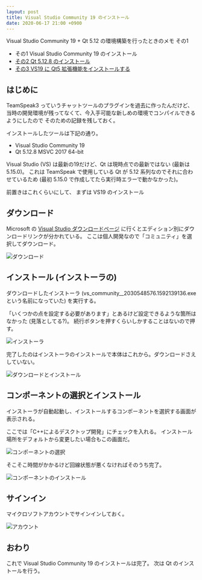 ```yaml
---
layout: post
title: Visual Studio Community 19 のインストール
date: 2020-06-17 21:00 +0900
---
```

Visual Studio Community 19 + Qt 5.12 の環境構築を行ったときのメモ その1

+ その1 Visual Studio Community 19 のインストール
+ [その2 Qt 5.12.8 のインストール]({{site.baseurl}}/2020/06/17/qt5.html)
+ [その3 VS19 に Qt5 拡張機能をインストールする]({{site.baseurl}}/2020/06/17/settings-vs19-qt5.html)

## はじめに

TeamSpeak3 っていうチャットツールのプラグインを過去に作ったんだけど、
当時の開発環境が残ってなくて、今入手可能な新しめの環境でコンパイルできるようにしたので
そのための記録を残しておく。

インストールしたツールは下記の通り。

+ Visual Studio Community 19
+ Qt 5.12.8 MSVC 2017 64-bit

Visual Studio (VS) は最新の19だけど、Qt は現時点での最新ではない (最新は 5.15.0)。
これは TeamSpeak で使用している Qt が 5.12 系列なのでそれに合わせているため
(最初 5.15.0 で作成してたら実行時エラーで動かなかった)。

前置きはこれくらいにして、
まずは VS19 のインストール

## ダウンロード

Microsoft の [Visual Studio ダウンロードページ](https://visualstudio.microsoft.com/ja/downloads/)
に行くとエディション別にダウンロードリンクが分かれている。
ここは個人開発なので「コミュニティ」を選択してダウンロード。

![ダウンロード]({{site.baseurl}}/images/2020-06-14-215300-vs19.png)

## インストール (インストーラの)

ダウンロードしたインストーラ (vs_community__2030548576.1592139136.exe という名前になっていた) を実行する。

「いくつかの点を設定する必要があります」とあるけど設定できるような箇所はなかった (見落としてる?)。
続行ボタンを押すくらいしかすることはないので押す。

![インストーラ]({{site.baseurl}}/images/2020-06-14-215450-vs19.png)

完了したのはインストーラのインストールで本体はこれから。ダウンロードさえしていない。

![ダウンロードとインストール]({{site.baseurl}}/images/2020-06-14-215544-vs19.png)

## コンポーネントの選択とインストール

インストーラが自動起動し、インストールするコンポーネントを選択する画面が表示される。

ここでは「C++によるデスクトップ開発」にチェックを入れる。
インストール場所をデフォルトから変更したい場合もこの画面だ。

![コンポーネントの選択]({{site.baseurl}}/images/2020-06-14-215657-vs19.png)

そこそこ時間がかかるけど回線状態が悪くなければそのうち完了。

![コンポーネントのインストール]({{site.baseurl}}/images/2020-06-14-221456-vs19.png)

## サインイン

マイクロソフトアカウントでサインインしておく。

![アカウント]({{site.baseurl}}/images/2020-06-14-221556-vs19.png)


## おわり

これで Visual Studio Community 19 のインストールは完了。
次は Qt のインストールを行う。
